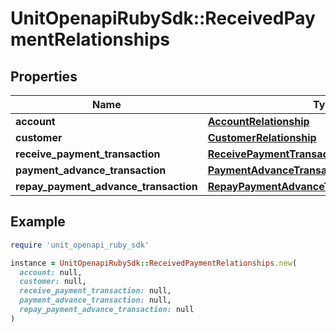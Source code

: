# UnitOpenapiRubySdk::ReceivedPaymentRelationships

## Properties

| Name | Type | Description | Notes |
| ---- | ---- | ----------- | ----- |
| **account** | [**AccountRelationship**](AccountRelationship.md) |  |  |
| **customer** | [**CustomerRelationship**](CustomerRelationship.md) |  |  |
| **receive_payment_transaction** | [**ReceivePaymentTransactionRelationship**](ReceivePaymentTransactionRelationship.md) |  | [optional] |
| **payment_advance_transaction** | [**PaymentAdvanceTransactionRelationship**](PaymentAdvanceTransactionRelationship.md) |  | [optional] |
| **repay_payment_advance_transaction** | [**RepayPaymentAdvanceTransactionRelationship**](RepayPaymentAdvanceTransactionRelationship.md) |  | [optional] |

## Example

```ruby
require 'unit_openapi_ruby_sdk'

instance = UnitOpenapiRubySdk::ReceivedPaymentRelationships.new(
  account: null,
  customer: null,
  receive_payment_transaction: null,
  payment_advance_transaction: null,
  repay_payment_advance_transaction: null
)
```

